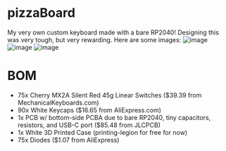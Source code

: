 # pizzaBoard
My very own custom keyboard made with a bare RP2040! Designing this was very tough, but very rewarding. Here are some images:
![image](https://github.com/user-attachments/assets/5ce1cd14-db50-4b63-9733-012dfeed4587)
![image](https://github.com/user-attachments/assets/f2d8b807-2c33-402e-b7ac-f590194ef663)
![image](https://github.com/user-attachments/assets/19484852-e17a-4a50-9966-ad908dd3d0f4)

# BOM
* 75x Cherry MX2A Silent Red 45g Linear Switches ($39.39 from MechanicalKeyboards.com)
* 90x White Keycaps ($16.65 from AliExpress.com)
* 1x PCB w/ bottom-side PCBA due to bare RP2040, tiny capacitors, resistors, and USB-C port ($85.48 from JLCPCB)
* 1x White 3D Printed Case (printing-legion for free for now)
* 75x Diodes ($1.07 from AliExpress)
  
